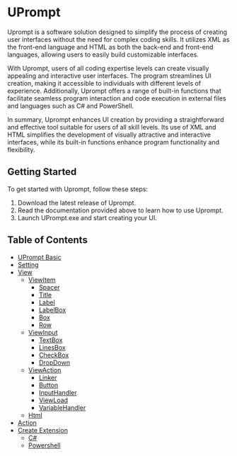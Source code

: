 # UPrompt

Uprompt is a software solution designed to simplify the process of creating user interfaces without the need for complex coding skills. It utilizes XML as the front-end language and HTML as both the back-end and front-end languages, allowing users to easily build customizable interfaces.

With Uprompt, users of all coding expertise levels can create visually appealing and interactive user interfaces. The program streamlines UI creation, making it accessible to individuals with different levels of experience. Additionally, Uprompt offers a range of built-in functions that facilitate seamless program interaction and code execution in external files and languages such as C# and PowerShell.

In summary, Uprompt enhances UI creation by providing a straightforward and effective tool suitable for users of all skill levels. Its use of XML and HTML simplifies the development of visually attractive and interactive interfaces, while its built-in functions enhance program functionality and flexibility.

## Getting Started
To get started with Uprompt, follow these steps:
1. Download the latest release of Uprompt.
2. Read the documentation provided above to learn how to use Uprompt.
3. Launch UPrompt.exe and start creating your UI.

## Table of Contents
- [UPrompt Basic](https://github.com/TopDeveloper29/UPrompt/blob/Post/Documentation/Basic.md)
- [Setting](https://github.com/TopDeveloper29/UPrompt/blob/Post/Documentation/Setting.md)
- [View](https://github.com/TopDeveloper29/UPrompt/blob/98197e61771bd9cf68bac14bb814f944fff03d5b/Documentation/Basic.md#view)
  - [ViewItem](https://github.com/TopDeveloper29/UPrompt/blob/98197e61771bd9cf68bac14bb814f944fff03d5b/Documentation/Basic.md#viewitem)
    - [Spacer](https://github.com/TopDeveloper29/UPrompt/blob/98197e61771bd9cf68bac14bb814f944fff03d5b/Documentation/Basic.md#spacer)
    - [Title](https://github.com/TopDeveloper29/UPrompt/blob/98197e61771bd9cf68bac14bb814f944fff03d5b/Documentation/Basic.md#title)
    - [Label](https://github.com/TopDeveloper29/UPrompt/blob/98197e61771bd9cf68bac14bb814f944fff03d5b/Documentation/Basic.md#label)
    - [LabelBox](https://github.com/TopDeveloper29/UPrompt/blob/98197e61771bd9cf68bac14bb814f944fff03d5b/Documentation/Basic.md#labelbox)
    - [Box](https://github.com/TopDeveloper29/UPrompt/blob/98197e61771bd9cf68bac14bb814f944fff03d5b/Documentation/Basic.md#box)
    - [Row](https://github.com/TopDeveloper29/UPrompt/blob/98197e61771bd9cf68bac14bb814f944fff03d5b/Documentation/Basic.md#row)
  - [ViewInput](https://github.com/TopDeveloper29/UPrompt/blob/98197e61771bd9cf68bac14bb814f944fff03d5b/Documentation/Basic.md#viewinput)
    - [TextBox](https://github.com/TopDeveloper29/UPrompt/blob/98197e61771bd9cf68bac14bb814f944fff03d5b/Documentation/Basic.md#textbox)
    - [LinesBox](https://github.com/TopDeveloper29/UPrompt/blob/98197e61771bd9cf68bac14bb814f944fff03d5b/Documentation/Basic.md#linesbox)
    - [CheckBox](https://github.com/TopDeveloper29/UPrompt/blob/98197e61771bd9cf68bac14bb814f944fff03d5b/Documentation/Basic.md#checkbox)
    - [DropDown](https://github.com/TopDeveloper29/UPrompt/blob/98197e61771bd9cf68bac14bb814f944fff03d5b/Documentation/Basic.md#dropdown)
  - [ViewAction](https://github.com/TopDeveloper29/UPrompt/blob/98197e61771bd9cf68bac14bb814f944fff03d5b/Documentation/Basic.md#viewaction)
    - [Linker](https://github.com/TopDeveloper29/UPrompt/blob/98197e61771bd9cf68bac14bb814f944fff03d5b/Documentation/Basic.md#linker)
    - [Button](https://github.com/TopDeveloper29/UPrompt/blob/98197e61771bd9cf68bac14bb814f944fff03d5b/Documentation/Basic.md#button)
    - [InputHandler](https://github.com/TopDeveloper29/UPrompt/blob/98197e61771bd9cf68bac14bb814f944fff03d5b/Documentation/Basic.md#inputhandler)
    - [ViewLoad](https://github.com/TopDeveloper29/UPrompt/blob/98197e61771bd9cf68bac14bb814f944fff03d5b/Documentation/Basic.md#viewload)
    - [VariableHandler](https://github.com/TopDeveloper29/UPrompt/blob/98197e61771bd9cf68bac14bb814f944fff03d5b/Documentation/Basic.md#variablehandler)
  - [Html](https://github.com/TopDeveloper29/UPrompt/blob/98197e61771bd9cf68bac14bb814f944fff03d5b/Documentation/Basic.md#html-in-view)
- [Action](https://github.com/TopDeveloper29/UPrompt/blob/98197e61771bd9cf68bac14bb814f944fff03d5b/Documentation/#action)
- [Create Extension](https://github.com/topdeveloper29/uprompt/blob/master/documentation/basic.md#create-extension)
  - [C#](https://github.com/topdeveloper29/uprompt/blob/master/documentation/basic.md#c)
  - [Powershell](https://github.com/topdeveloper29/uprompt/blob/master/documentation/basic.md#powershell)
